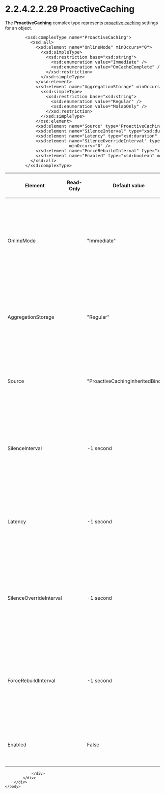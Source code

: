 <html dir="LTR" xmlns:mshelp="http://msdn.microsoft.com/mshelp" xmlns:ddue="http://ddue.schemas.microsoft.com/authoring/2003/5" xmlns:xlink="http://www.w3.org/1999/xlink" xmlns:tool="http://www.microsoft.com/tooltip">
    <head>
        <meta http-equiv="Content-Type" content="text/html; CHARSET=utf-8"></meta>
        <meta name="save" content="history"></meta>
        <title>2.2.4.2.2.29 ProactiveCaching</title>
        <xml>
            <mshelp:toctitle title="2.2.4.2.2.29 ProactiveCaching"></mshelp:toctitle>
            <mshelp:rltitle title="[MS-SSAS]: ProactiveCaching"></mshelp:rltitle>
            <mshelp:keyword index="A" term="066c9f62-33b9-4ab0-aa7e-ca37218dd19f"></mshelp:keyword>
            <mshelp:attr name="DCSext.ContentType" value="open specification"></mshelp:attr>
            <mshelp:attr name="AssetID" value="066c9f62-33b9-4ab0-aa7e-ca37218dd19f"></mshelp:attr>
            <mshelp:attr name="TopicType" value="kbRef"></mshelp:attr>
            <mshelp:attr name="DCSext.Title" value="[MS-SSAS]: ProactiveCaching" />
        </xml>
    </head>
    <body>
        <div id="header">
            <h1 class="heading">2.2.4.2.2.29 ProactiveCaching</h1>
        </div>
        <div id="mainSection">
            <div id="mainBody">
                <div id="allHistory" class="saveHistory"></div>
                <div id="sectionSection0" class="section" name="collapseableSection">
                    

<p>The <b>ProactiveCaching</b> complex type represents <a href="8676f5ce-62d4-4244-a326-634bfed4aba4.htm#gt_36905de4-ea3b-4411-a245-d8d8f624827b">proactive caching</a> settings
for an object.</p>

<dl>
<dd>
<div><pre>   &lt;xsd:complexType name=&quot;ProactiveCaching&quot;&gt;
     &lt;xsd:all&gt;
       &lt;xsd:element name=&quot;OnlineMode&quot; minOccurs=&quot;0&quot;&gt;
         &lt;xsd:simpleType&gt;
           &lt;xsd:restriction base=&quot;xsd:string&quot;&gt;
             &lt;xsd:enumeration value=&quot;Immediate&quot; /&gt;
             &lt;xsd:enumeration value=&quot;OnCacheComplete&quot; /&gt;
           &lt;/xsd:restriction&gt;
         &lt;/xsd:simpleType&gt;
       &lt;/xsd:element&gt;
       &lt;xsd:element name=&quot;AggregationStorage&quot; minOccurs=&quot;0&quot;&gt;
         &lt;xsd:simpleType&gt;
           &lt;xsd:restriction base=&quot;xsd:string&quot;&gt;
             &lt;xsd:enumeration value=&quot;Regular&quot; /&gt;
             &lt;xsd:enumeration value=&quot;MolapOnly&quot; /&gt;
           &lt;/xsd:restriction&gt;
         &lt;/xsd:simpleType&gt;
       &lt;/xsd:element&gt;
       &lt;xsd:element name=&quot;Source&quot; type=&quot;ProactiveCachingBinding&quot; minOccurs=&quot;0&quot; /&gt;
       &lt;xsd:element name=&quot;SilenceInterval&quot; type=&quot;xsd:duration&quot; minOccurs=&quot;0&quot; /&gt;
       &lt;xsd:element name=&quot;Latency&quot; type=&quot;xsd:duration&quot; minOccurs=&quot;0&quot; /&gt;
       &lt;xsd:element name=&quot;SilenceOverrideInterval&quot; type=&quot;xsd:duration&quot;
                    minOccurs=&quot;0&quot; /&gt;
       &lt;xsd:element name=&quot;ForceRebuildInterval&quot; type=&quot;xsd:duration&quot; minOccurs=&quot;0&quot; /&gt;
       &lt;xsd:element name=&quot;Enabled&quot; type=&quot;xsd:boolean&quot; minOccurs=&quot;0&quot;/&gt;
     &lt;/xsd:all&gt;
   &lt;/xsd:complexType&gt;
</pre></div>
</dd></dl>

<table>
 <thead>
  <tr>
   <th>
   <p>Element</p>
   </th>
   <th>
   <p>Read-Only</p>
   </th>
   <th>
   <p>Default value</p>
   </th>
   <th>
   <p>Description</p>
   </th>
  </tr>
 </thead>
 <tr>
  <td>
  <p>OnlineMode</p>
  </td>
  <td>
  <p> </p>
  </td>
  <td>
  <p>&quot;Immediate&quot;</p>
  </td>
  <td>
  <p>A string that specifies whether the
  dimension/partition is brought back online immediately when the rebuilding of
  the cache is initiated or only when the rebuilding of the cache is complete.</p>
  </td>
 </tr>
 <tr>
  <td>
  <p>AggregationStorage</p>
  </td>
  <td>
  <p> </p>
  </td>
  <td>
  <p>&quot;Regular&quot;</p>
  </td>
  <td>
  <p>A string that specifies the storage method for
  aggregations. Applies only to partitions. On a dimension, it MUST be
  &quot;Regular&quot;.</p>
  </td>
 </tr>
 <tr>
  <td>
  <p>Source</p>
  </td>
  <td>
  <p> </p>
  </td>
  <td>
  <p>&quot;ProactiveCachingInheritedBinding&quot;</p>
  </td>
  <td>
  <p>The binding of the proactive caching. This regulates
  the notification mechanisms as well as the processing options.</p>
  </td>
 </tr>
 <tr>
  <td>
  <p>SilenceInterval</p>
  </td>
  <td>
  <p> </p>
  </td>
  <td>
  <p>-1 second</p>
  </td>
  <td>
  <p>The minimum amount of quiet time (in milliseconds)
  that occurs before the cache rebuild starts. The default value, -1 second, is
  used to specify an infinite interval.</p>
  </td>
 </tr>
 <tr>
  <td>
  <p>Latency</p>
  </td>
  <td>
  <p> </p>
  </td>
  <td>
  <p>-1 second</p>
  </td>
  <td>
  <p>The grace period between the earliest notification and
  the moment when the current cache is dropped. The default value, -1 second,
  is used to specify an infinite interval.</p>
  </td>
 </tr>
 <tr>
  <td>
  <p>SilenceOverrideInterval</p>
  </td>
  <td>
  <p> </p>
  </td>
  <td>
  <p>-1 second</p>
  </td>
  <td>
  <p>The amount of time that elapses after an initial
  notification after which the cache rebuild begins unconditionally. The
  default value, -1 second, is used to specify an infinite interval.</p>
  </td>
 </tr>
 <tr>
  <td>
  <p>ForceRebuildInterval</p>
  </td>
  <td>
  <p> </p>
  </td>
  <td>
  <p>-1 second</p>
  </td>
  <td>
  <p>The amount of time that elapses after a cache becomes
  available after which the cache rebuild begins unconditionally. The default
  value, -1 second, is used to specify an infinite interval.</p>
  </td>
 </tr>
 <tr>
  <td>
  <p>Enabled</p>
  </td>
  <td>
  <p> </p>
  </td>
  <td>
  <p>False</p>
  </td>
  <td>
  <p>When true, specifies that proactive caching is
  enabled; otherwise, false.</p>
  </td>
 </tr>
</table>

<p> </p>


                </div>
            </div>
        </div>
    </body>
</html>